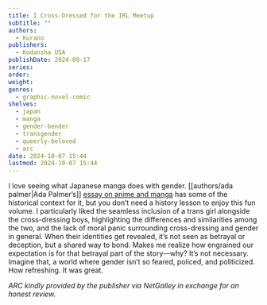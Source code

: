 ```yaml
---
title: I Cross-Dressed for the IRL Meetup
subtitle: ""
authors:
  - Kurano
publishers:
  - Kodansha USA
publishDate: 2024-09-17
series: 
order: 
weight: 
genres:
  - graphic-novel-comic
shelves:
  - japan
  - manga
  - gender-bender
  - transgender
  - queerly-beloved
  - arc
date: 2024-10-07 15:44
lastmod: 2024-10-07 15:44
---
```

I love seeing what Japanese manga does with gender. [[authors/ada palmer|Ada Palmer’s]] [essay on anime and manga](http://strangehorizons.com/non-fiction/a-mitfreude-of-anime-and-mangas-relationship-with-anglophone-science-fiction-or-this-essay-will-not-try-to-get-you-into-anime-and-manga/) has some of the historical context for it, but you don’t need a history lesson to enjoy this fun volume. I particularly liked the seamless inclusion of a trans girl alongside the cross-dressing boys, highlighting the differences and similarities among the two, and the lack of moral panic surrounding cross-dressing and gender in general. When their identities get revealed, it’s not seen as betrayal or deception, but a shared way to bond. Makes me realize how engrained our expectation is for that betrayal part of the story—why? It’s not necessary. Imagine that, a world where gender isn’t so feared, policed, and politicized. How refreshing. It was great.

*ARC kindly provided by the publisher via NetGalley in exchange for an honest review.*